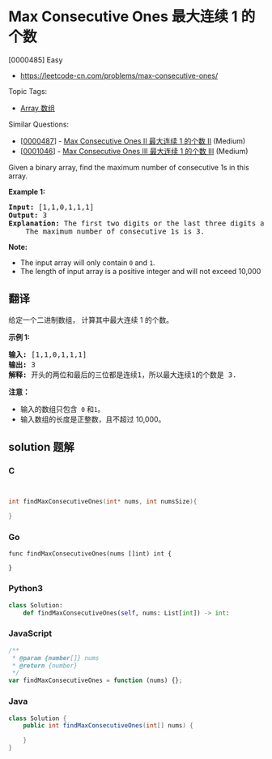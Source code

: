 # Max Consecutive Ones 最大连续 1 的个数

[0000485] Easy

- https://leetcode-cn.com/problems/max-consecutive-ones/

Topic Tags:

- [Array 数组](https://leetcode-cn.com/tag/array/)

Similar Questions:

- [[0000487](https://leetcode-cn.com/problems/max-consecutive-ones-ii/)] - [Max Consecutive Ones II 最大连续 1 的个数 II](./0000487.max-consecutive-ones-ii.md) (Medium)
- [[0001046](https://leetcode-cn.com/problems/max-consecutive-ones-iii/)] - [Max Consecutive Ones III 最大连续 1 的个数 III](./0001046.max-consecutive-ones-iii.md) (Medium)

Given a binary array, find the maximum number of consecutive 1s in this array.

**Example 1:**

<pre><b>Input:</b> [1,1,0,1,1,1]
<b>Output:</b> 3
<b>Explanation:</b> The first two digits or the last three digits are consecutive 1s.
    The maximum number of consecutive 1s is 3.
</pre>

**Note:**

- The input array will only contain `0` and `1`.
- The length of input array is a positive integer and will not exceed 10,000

## 翻译

给定一个二进制数组， 计算其中最大连续 1 的个数。

**示例 1:**

<pre><strong>输入:</strong> [1,1,0,1,1,1]
<strong>输出:</strong> 3
<strong>解释:</strong> 开头的两位和最后的三位都是连续1，所以最大连续1的个数是 3.
</pre>

**注意：**

- 输入的数组只包含  `0` 和`1`。
- 输入数组的长度是正整数，且不超过 10,000。

## solution 题解

### C

```c


int findMaxConsecutiveOnes(int* nums, int numsSize){

}


```

### Go

```golang
func findMaxConsecutiveOnes(nums []int) int {

}
```

### Python3

```python
class Solution:
    def findMaxConsecutiveOnes(self, nums: List[int]) -> int:

```

### JavaScript

```javascript
/**
 * @param {number[]} nums
 * @return {number}
 */
var findMaxConsecutiveOnes = function (nums) {};
```

### Java

```java
class Solution {
    public int findMaxConsecutiveOnes(int[] nums) {

    }
}
```
